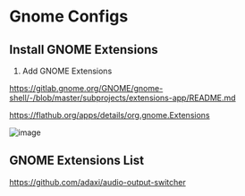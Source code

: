 # Gnome Configs


## Install GNOME Extensions
1. Add GNOME Extensions

https://gitlab.gnome.org/GNOME/gnome-shell/-/blob/master/subprojects/extensions-app/README.md

https://flathub.org/apps/details/org.gnome.Extensions

![image](https://user-images.githubusercontent.com/14207635/122647926-f851b980-d126-11eb-9cdc-6d19d412bd2c.png)


## GNOME Extensions List

https://github.com/adaxi/audio-output-switcher
